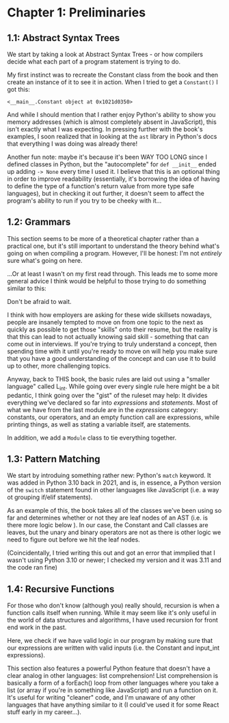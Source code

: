 # Chapter 1: Preliminaries

## 1.1: Abstract Syntax Trees

We start by taking a look at Abstract Syntax Trees - or how compilers decide what each part of a program statement is trying to do.

My first instinct was to recreate the Constant class from the book and then create an instance of it to see it in action. When I tried to get a `Constant()` I got this:

```
<__main__.Constant object at 0x1021d0350>
```

And while I should mention that I rather enjoy Python's ability to show you memory addresses (which is almost completely absent in JavaScript), this isn't exactly what I was expecting. In pressing further with the book's examples, I soon realized that in looking at the `ast` library in Python's docs that everything I was doing was already there!

Another fun note: maybe it's because it's been WAY TOO LONG since I defined classes in Python, but the "autocomplete" for `def __init__` ended up adding `-> None` every time I used it. I believe that this is an optional thing in order to improve readability (essentially, it's borrowing the idea of having to define the type of a function's return value from more type safe languages), but in checking it out further, it doesn't seem to affect the program's ability to run if you try to be cheeky with it...

## 1.2: Grammars

This section seems to be more of a theoretical chapter rather than a practical one, but it's still important to understand the theory behind what's going on when compiling a program. However, I'll be honest: I'm not *entirely* sure what's going on here.

...Or at least I wasn't on my first read through. This leads me to some more general advice I think would be helpful to those trying to do something similar to this:

Don't be afraid to wait.

I think with how employers are asking for these wide skillsets nowadays, people are insanely tempted to move on from one topic to the next as quickly as possible to get those "skills" onto their resume, but the reality is that this can lead to not actually knowing said skill - something that can come out in interviews. If you're trying to truly understand a concept, then spending time with it until you're ready to move on will help you make sure that you have a good understanding of the concept and can use it to build up to other, more challenging topics.

Anyway, back to THIS book, the basic rules are laid out using a "smaller language" called L<sub>int</sub>. While going over every single rule here might be a bit pedantic, I think going over the "gist" of the ruleset may help: It divides everything we've declared so far into *expressions* and *statements*. Most of what we have from the last module are in the *expressions* category: constants, our operators, and an empty function call are expressions, while printing things, as well as stating a variable itself, are statements.

In addition, we add a `Module` class to tie everything together.

## 1.3: Pattern Matching

We start by introduing something rather new: Python's `match` keyword. It was added in Python 3.10 back in 2021, and is, in essence, a Python version of the `switch` statement found in other languages like JavaScript (i.e. a way ot grouping if/elif statements).

As an example of this, the book takes all of the classes we've been using so far and determines whether or not they are leaf nodes of an AST (i.e. is there more logic below ). In our case, the Constant and Call classes are leaves, but the unary and binary operators are not as there is other logic we need to figure out before we hit the leaf nodes.

(Coincidentally, I tried writing this out and got an error that immplied that I wasn't using Python 3.10 or newer; I checked my version and it was 3.11 and the code ran fine)

## 1.4: Recursive Functions

For those who don't know (although you) really should, recursion is when a function calls itself when running. While it may seem like it's only useful in the world of data structures and algorithms, I have used recursion for front end work in the past.

Here, we check if we have valid logic in our program by making sure that our expressions are written with valid inputs (i.e. the Constant and input_int expressions).

This section also features a powerful Python feature that doesn't have a clear analog in other languages: list comprehension! List comprehension is basically a form of a forEach() loop from other languages where you take a list (or array if you're in something like JavaScript) and run a function on it. It's useful for writing "cleaner" code, and I'm unaware of any other languages that have anything similar to it (I could've used it for some React stuff early in my career...).